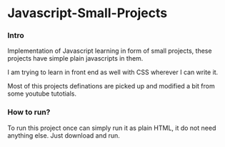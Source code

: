 # Javascript-Small-Projects

### Intro
Implementation of Javascript learning in form of small projects, these projects have simple plain javascripts in them.

I am trying to learn in front end as well with CSS wherever I can write it. 

Most of this projects definations are picked up and modified a bit from some youtube tutotials.

### How to run?

To run this project once can simply run it as plain HTML, it do not need anything else. Just download and run.
